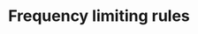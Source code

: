 ---
title: Frequency limiting rules
position_number: 3
parameters:
- name:
content:
content_markdown: Get assets 3 times per second, other methods 10 times per second for each single user, 1000 times per minute for each single IP, exceeding the requested times, account will be locked for 10 minutes.
left_code_blocks:
- code_block:
  title:
  language:
right_code_blocks:
- code_block:
  title: JQuery
  language: javascript
---